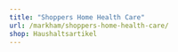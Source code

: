 ```yaml
---
title: "Shoppers Home Health Care"
url: /markham/shoppers-home-health-care/
shop: Haushaltsartikel
---
```

